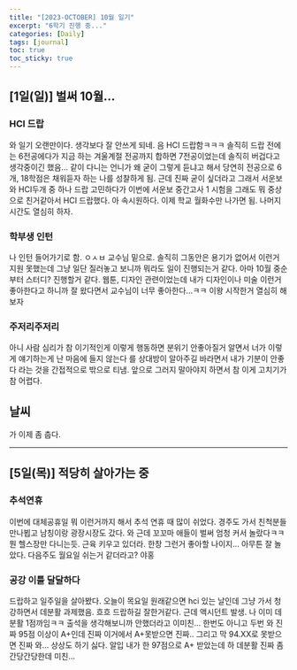 ```yaml
---
title: "[2023-OCTOBER] 10월 일기"
excerpt: "6학기 진행 중..."
categories: [Daily]
tags: [journal]
toc: true
toc_sticky: true
---
```


## [1일(일)] 벌써 10월...
### HCI 드랍
와 일기 오랜만이다. 생각보다 잘 안쓰게 되네. 음 HCI 드랍함ㅋㅋㅋ 솔직히 드랍 전에는 6전공에다가 지금 하는 겨울계절 전공까지 합하면 7전공이었는데 솔직히 버겁다고 생각중이긴 했음... 같이 다니는 언니가 왜 굳이 그렇게 듣냐고 해서 당연히 전공으로 6개, 18학점은 채워듣자 하는 나를 성찰하게 됨. 근데 진짜 굳이 싶더라고 그래서 서운보와 HCI두개 중 하나 드랍 고민하다가 이번에 서운보 중간고사 1 시험을 그래도 뭐 중상으로 친거같아서 HCI 드랍했다. 아 속시원하다. 이제 학교 월화수만 나가면 됨. 나머지 시간도 열심히 하자.

### 학부생 인턴
나 인턴 들어가기로 함. ㅇㅅㅂ 교수님 밑으로. 솔직히 그동안은 용기가 없어서 이런거 지원 못했는데 그냥 일단 질러놓고 보니까 뭐라도 일이 진행되는거 같다. 아마 10월 중순부터 스터디? 진행할거 같다. 웹툰, 디자인 관련이었는데 내가 디자인이나 미술 이런거 좋아한다고 하니까 잘 왔다면서 교수님이 너무 좋아한다...ㅋㅋ 이왕 시작한거 열심히 해보자

### 주저리주저리
아니 사람 심리가 참 이기적인게 이렇게 행동하면 분위기 안좋아질거 알면서 너가 이렇게 얘기하는게 난 마음에 들지 않는다 를 상대방이 알아주길 바라면서 내가 기분이 안좋다 라는 것을 간접적으로 밖으로 티냄. 앞으로 그러지 말아야지 하면서 참 이게 고치기가 참 어렵다. 

## 날씨
가 이제 좀 춥다.

 ***

## [5일(목)] 적당히 살아가는 중
### 추석연휴
이번에 대체공휴일 뭐 이런거까지 해서 추석 연휴 때 많이 쉬었다. 경주도 가서 친척분들 만나뵙고 남칭이랑 광장시장도 갔다. 와 근데 꼬꼬마 애들이 벌써 엄청 커서 놀랐다ㅋㅋ 뭔 헬스장만 다니는듯. 근육 키우고 있더라. 한창 그런거 좋아할 나이지... 아무튼 잘 놀았다. 다음주도 월요일 쉬는거 같더라고? 야홍

### 공강 이틀 달달하다
드랍하고 일주일을 살아봤다. 오늘이 목요일 원래같으면 hci 있는 날인데 그냥 가서 청강하면서 데분활 과제했음. 흐흐 드랍하길 잘한거같다. 근데 액시던트 발생. 나 이미 데분활 1점까임ㅋㅋ 출석을 생각해보니까 안했더라고 이미친... 한번도 아니고 두번 와 진짜 95점 이상이 A+인데 진짜 이거에서 A+못받으면 진짜.. 그리고 막 94.XX로 못받으면 진짜 와... 상상도 하기 싫다. 알입 내가 한 97점으로 A+ 받았는데 하 데분활 진짜 좀 간당간당한데 미친... 